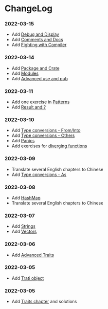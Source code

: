 # ChangeLog

### 2022-03-15

- Add [Debug and Display](https://practice.rs/formatted-output/debug-display.html)
- Add [Comments and Docs](https://practice.rs/comments-docs.html)
- Add [Fighting with Compiler](https://practice.rs/fight-compiler/intro.html)


### 2022-03-14

- Add [Package and Crate](https://practice.rs/crate-module/crate.html)
- Add [Modules](https://practice.rs/crate-module/module.html)
- Add [Advanced use and pub](https://practice.rs/crate-module/use-pub.html)

### 2022-03-11

- Add one exercise in [Patterns](https://practice.rs/pattern-match/patterns.html)
- Add [Result and ?](https://practice.rs/result-panic/result.html)

### 2022-03-10

- Add [Type conversions - From/Into](https://practice.rs/type-conversions/from-into.html)
- Add [Type conversions - Others](https://practice.rs/type-conversions/others.html)
- Add [Panics](https://practice.rs/result-panic/panic.html)
- Add exercises for [diverging functions](https://practice.rs/basic-types/functions.html#diverging-functions)

### 2022-03-09

- Translate several English chapters to Chinese
- Add [Type conversions - As](https://practice.rs/type-conversions/as.html)
  
### 2022-03-08

- Add [HashMap](https://practice.rs/collections/hashmap.html)
- Translate several English chapters to Chinese

### 2022-03-07

- Add [Strings](https://practice.rs/collections/string.html)
- Add [Vectors](https://practice.rs/collections/vector.html)

### 2022-03-06

- Add [Advanced Traits](https://practice.rs/generics-traits/advanced-traits.html)

### 2022-03-05

- Add [Trati object](https://practice.rs/generics-traits/trait-object.html)

### 2022-03-05

- Add [Traits chapter](https://practice.rs/generics-traits/traits.html) and solutions